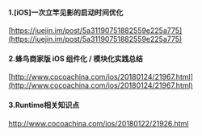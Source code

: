 #### 1.\[iOS\]一次立竿见影的启动时间优化

[https://juejin.im/post/5a31190751882559e225a775](https://juejin.im/post/5a31190751882559e225a775)

#### 2.蜂鸟商家版 iOS 组件化 / 模块化实践总结

[http://www.cocoachina.com/ios/20180124/21967.html](http://www.cocoachina.com/ios/20180124/21967.html)

#### 3.Runtime相关知识点

http://www.cocoachina.com/ios/20180122/21926.html


